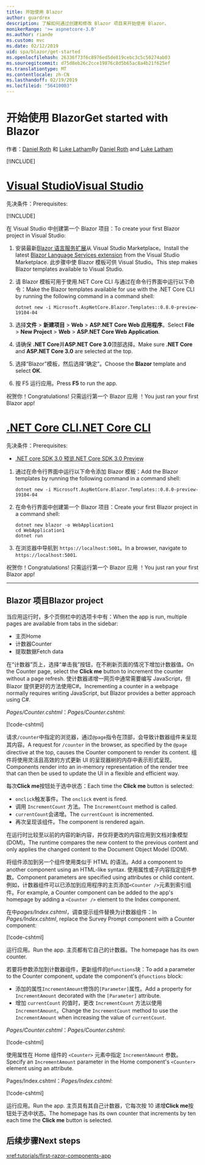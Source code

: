 ```yaml
---
title: 开始使用 Blazor
author: guardrex
description: 了解如何通过创建和修改 Blazor 项目来开始使用 Blazor。
monikerRange: '>= aspnetcore-3.0'
ms.author: riande
ms.custom: mvc
ms.date: 02/12/2019
uid: spa/blazor/get-started
ms.openlocfilehash: 26336f73f6c8976ed5de819cebc3c5c50274ab03
ms.sourcegitcommit: d75d8eb26c2cce19876c8d5b65ac8a4b21f625ef
ms.translationtype: MT
ms.contentlocale: zh-CN
ms.lasthandoff: 02/19/2019
ms.locfileid: "56410003"
---
```

# <a name="get-started-with-blazor"></a><span data-ttu-id="66d71-103">开始使用 Blazor</span><span class="sxs-lookup"><span data-stu-id="66d71-103">Get started with Blazor</span></span>

<span data-ttu-id="66d71-104">作者：[Daniel Roth](https://github.com/danroth27) 和 [Luke Latham](https://github.com/guardrex)</span><span class="sxs-lookup"><span data-stu-id="66d71-104">By [Daniel Roth](https://github.com/danroth27) and [Luke Latham](https://github.com/guardrex)</span></span>

[!INCLUDE[](~/includes/razor-components-preview-notice.md)]

# <a name="visual-studiotabvisual-studio"></a>[<span data-ttu-id="66d71-105">Visual Studio</span><span class="sxs-lookup"><span data-stu-id="66d71-105">Visual Studio</span></span>](#tab/visual-studio)

<span data-ttu-id="66d71-106">先决条件：</span><span class="sxs-lookup"><span data-stu-id="66d71-106">Prerequisites:</span></span>

[!INCLUDE[](~/includes/net-core-prereqs-vs-3.0.md)]

<span data-ttu-id="66d71-107">在 Visual Studio 中创建第一个 Blazor 项目：</span><span class="sxs-lookup"><span data-stu-id="66d71-107">To create your first Blazor project in Visual Studio:</span></span>

1. <span data-ttu-id="66d71-108">安装最新[Blazor 语言服务扩展](https://go.microsoft.com/fwlink/?linkid=870389)从 Visual Studio Marketplace。</span><span class="sxs-lookup"><span data-stu-id="66d71-108">Install the latest [Blazor Language Services extension](https://go.microsoft.com/fwlink/?linkid=870389) from the Visual Studio Marketplace.</span></span> <span data-ttu-id="66d71-109">此步骤中使 Blazor 模板可供 Visual Studio。</span><span class="sxs-lookup"><span data-stu-id="66d71-109">This step makes Blazor templates available to Visual Studio.</span></span>
1. <span data-ttu-id="66d71-110">请 Blazor 模板可用于使用.NET Core CLI 与通过在命令行界面中运行以下命令：</span><span class="sxs-lookup"><span data-stu-id="66d71-110">Make the Blazor templates available for use with the .NET Core CLI by running the following command in a command shell:</span></span>

   ```console
   dotnet new -i Microsoft.AspNetCore.Blazor.Templates::0.8.0-preview-19104-04
   ```

1. <span data-ttu-id="66d71-111">选择**文件** > **新建项目** > **Web** > **ASP.NET Core Web 应用程序**。</span><span class="sxs-lookup"><span data-stu-id="66d71-111">Select **File** > **New Project** > **Web** > **ASP.NET Core Web Application**.</span></span>
1. <span data-ttu-id="66d71-112">请确保 **.NET Core**并**ASP.NET Core 3.0**顶部选择。</span><span class="sxs-lookup"><span data-stu-id="66d71-112">Make sure **.NET Core** and **ASP.NET Core 3.0** are selected at the top.</span></span>
1. <span data-ttu-id="66d71-113">选择“Blazor”模板，然后选择“确定”。</span><span class="sxs-lookup"><span data-stu-id="66d71-113">Choose the **Blazor** template and select **OK**.</span></span>
1. <span data-ttu-id="66d71-114">按 F5  运行应用。</span><span class="sxs-lookup"><span data-stu-id="66d71-114">Press **F5** to run the app.</span></span>

<span data-ttu-id="66d71-115">祝贺你！</span><span class="sxs-lookup"><span data-stu-id="66d71-115">Congratulations!</span></span> <span data-ttu-id="66d71-116">只需运行第一个 Blazor 应用 ！</span><span class="sxs-lookup"><span data-stu-id="66d71-116">You just ran your first Blazor app!</span></span>

<!--

# [Visual Studio Code](#tab/visual-studio-code)

Prerequisites:

[!INCLUDE[](~/includes/net-core-prereqs-vsc-3.0.md)]

To create your first Blazor project in Visual Studio Code:

1. Execute the following command in a command shell:

   ```console
   dotnet new blazor -o WebApplication1
   ```

1. Open the *WebApplication1* folder in Visual Studio Code.

1. Visual Studio code offers to create assets to build and debug the app, which includes the *tasks.json* and *launch.json* files. Select **Yes** to add the assets.

1. Execute the app using the Visual Studio Code debugger.

1. In a browser, navigate to `https://localhost:5001`.

Congratulations! You just ran your first Blazor app!

# [Visual Studio for Mac](#tab/visual-studio-mac)

.NET Core 3.0 will be supported with Visual Studio for Mac version 8.0 or later. Visual Studio for Mac version 8.0 Preview isn't available at this time.

Use the [.NET Core CLI version of this topic](xref:razor-components/get-started?tabs=netcore-cli) on macOS.

[!INCLUDE[](~/includes/net-core-prereqs-mac-3.0.md)]

To create your first project Blazor project in Visual Studio for Mac:

1. Select **File** > **New Solution** or **New Project**.
1. In the sidebar, select **.NET Core** > **App**.
1. Select **Blazor** and select **Next**.
1. The **Target Framework** defaults to **.NET Core 3.0**. Select **Next**.
1. In the **Project Name** field, enter `WebApplication1`. Select **Create**.
1. Select **Run** > **Run Without Debugging** to run the app *without the debugger*. Running with the debugger isn't supported at this time.

Congratulations! You just ran your first Blazor app!
-->

# <a name="net-core-clitabnetcore-cli"></a>[<span data-ttu-id="66d71-117">.NET Core CLI</span><span class="sxs-lookup"><span data-stu-id="66d71-117">.NET Core CLI</span></span>](#tab/netcore-cli/)

<span data-ttu-id="66d71-118">先决条件：</span><span class="sxs-lookup"><span data-stu-id="66d71-118">Prerequisites:</span></span>

* [<span data-ttu-id="66d71-119">.NET core SDK 3.0 预览</span><span class="sxs-lookup"><span data-stu-id="66d71-119">.NET Core SDK 3.0 Preview</span></span>](https://dotnet.microsoft.com/download/dotnet-core/3.0)

1. <span data-ttu-id="66d71-120">通过在命令行界面中运行以下命令添加 Blazor 模板：</span><span class="sxs-lookup"><span data-stu-id="66d71-120">Add the Blazor templates by running the following command in a command shell:</span></span>

   ```console
   dotnet new -i Microsoft.AspNetCore.Blazor.Templates::0.8.0-preview-19104-04
   ```

1. <span data-ttu-id="66d71-121">在命令行界面中创建第一个 Blazor 项目：</span><span class="sxs-lookup"><span data-stu-id="66d71-121">Create your first Blazor project in a command shell:</span></span>

   ```console
   dotnet new blazor -o WebApplication1
   cd WebApplication1
   dotnet run
   ```

1. <span data-ttu-id="66d71-122">在浏览器中导航到 `https://localhost:5001`。</span><span class="sxs-lookup"><span data-stu-id="66d71-122">In a browser, navigate to `https://localhost:5001`.</span></span>

<span data-ttu-id="66d71-123">祝贺你！</span><span class="sxs-lookup"><span data-stu-id="66d71-123">Congratulations!</span></span> <span data-ttu-id="66d71-124">只需运行第一个 Blazor 应用 ！</span><span class="sxs-lookup"><span data-stu-id="66d71-124">You just ran your first Blazor app!</span></span>

---

## <a name="blazor-project"></a><span data-ttu-id="66d71-125">Blazor 项目</span><span class="sxs-lookup"><span data-stu-id="66d71-125">Blazor project</span></span>

<span data-ttu-id="66d71-126">当应用运行时，多个页侧栏中的选项卡中有：</span><span class="sxs-lookup"><span data-stu-id="66d71-126">When the app is run, multiple pages are available from tabs in the sidebar:</span></span>

* <span data-ttu-id="66d71-127">主页</span><span class="sxs-lookup"><span data-stu-id="66d71-127">Home</span></span>
* <span data-ttu-id="66d71-128">计数器</span><span class="sxs-lookup"><span data-stu-id="66d71-128">Counter</span></span>
* <span data-ttu-id="66d71-129">提取数据</span><span class="sxs-lookup"><span data-stu-id="66d71-129">Fetch data</span></span>

<span data-ttu-id="66d71-130">在“计数器”页上，选择“单击我”按钮，在不刷新页面的情况下增加计数器值。</span><span class="sxs-lookup"><span data-stu-id="66d71-130">On the Counter page, select the **Click me** button to increment the counter without a page refresh.</span></span> <span data-ttu-id="66d71-131">使计数器递增一网页中通常需要编写 JavaScript，但 Blazor 提供更好的方法使用C#。</span><span class="sxs-lookup"><span data-stu-id="66d71-131">Incrementing a counter in a webpage normally requires writing JavaScript, but Blazor provides a better approach using C#.</span></span>

<span data-ttu-id="66d71-132">*Pages/Counter.cshtml*：</span><span class="sxs-lookup"><span data-stu-id="66d71-132">*Pages/Counter.cshtml*:</span></span>

[!code-cshtml[](get-started/samples_snapshot/3.x/Counter1.cshtml)]

<span data-ttu-id="66d71-133">请求`/counter`中指定的浏览器，通过`@page`指令在顶部，会导致计数器组件来呈现其内容。</span><span class="sxs-lookup"><span data-stu-id="66d71-133">A request for `/counter` in the browser, as specified by the `@page` directive at the top, causes the Counter component to render its content.</span></span> <span data-ttu-id="66d71-134">组件将使用灵活且高效的方式更新 UI 的呈现器树的内存中表示形式呈现。</span><span class="sxs-lookup"><span data-stu-id="66d71-134">Components render into an in-memory representation of the render tree that can then be used to update the UI in a flexible and efficient way.</span></span>

<span data-ttu-id="66d71-135">每次**Click me**按钮处于选中状态：</span><span class="sxs-lookup"><span data-stu-id="66d71-135">Each time the **Click me** button is selected:</span></span>

* <span data-ttu-id="66d71-136">`onclick`触发事件。</span><span class="sxs-lookup"><span data-stu-id="66d71-136">The `onclick` event is fired.</span></span>
* <span data-ttu-id="66d71-137">调用 `IncrementCount` 方法。</span><span class="sxs-lookup"><span data-stu-id="66d71-137">The `IncrementCount` method is called.</span></span>
* <span data-ttu-id="66d71-138">`currentCount`会递增。</span><span class="sxs-lookup"><span data-stu-id="66d71-138">The `currentCount` is incremented.</span></span>
* <span data-ttu-id="66d71-139">再次呈现该组件。</span><span class="sxs-lookup"><span data-stu-id="66d71-139">The component is rendered again.</span></span>

<span data-ttu-id="66d71-140">在运行时比较至以前的内容的新内容，并仅将更改的内容应用到文档对象模型 (DOM)。</span><span class="sxs-lookup"><span data-stu-id="66d71-140">The runtime compares the new content to the previous content and only applies the changed content to the Document Object Model (DOM).</span></span>

<span data-ttu-id="66d71-141">将组件添加到另一个组件使用类似于 HTML 的语法。</span><span class="sxs-lookup"><span data-stu-id="66d71-141">Add a component to another component using an HTML-like syntax.</span></span> <span data-ttu-id="66d71-142">使用属性或子内容指定组件参数。</span><span class="sxs-lookup"><span data-stu-id="66d71-142">Component parameters are specified using attributes or child content.</span></span> <span data-ttu-id="66d71-143">例如，计数器组件可以已添加到应用程序的主页添加`<Counter />`元素到索引组件。</span><span class="sxs-lookup"><span data-stu-id="66d71-143">For example, a Counter component can be added to the app's homepage by adding a `<Counter />` element to the Index component.</span></span>

<span data-ttu-id="66d71-144">在中*pages/Index.cshtml*，调查提示组件替换为计数器组件：</span><span class="sxs-lookup"><span data-stu-id="66d71-144">In *Pages/Index.cshtml*, replace the Survey Prompt component with a Counter component:</span></span>

[!code-cshtml[](get-started/samples_snapshot/3.x/Index1.cshtml?highlight=7)]

<span data-ttu-id="66d71-145">运行应用。</span><span class="sxs-lookup"><span data-stu-id="66d71-145">Run the app.</span></span> <span data-ttu-id="66d71-146">主页都有它自己的计数器。</span><span class="sxs-lookup"><span data-stu-id="66d71-146">The homepage has its own counter.</span></span>

<span data-ttu-id="66d71-147">若要将参数添加到计数器组件，更新组件的`@functions`块：</span><span class="sxs-lookup"><span data-stu-id="66d71-147">To add a parameter to the Counter component, update the component's `@functions` block:</span></span>

* <span data-ttu-id="66d71-148">添加的属性`IncrementAmount`修饰的`[Parameter]`属性。</span><span class="sxs-lookup"><span data-stu-id="66d71-148">Add a property for `IncrementAmount` decorated with the `[Parameter]` attribute.</span></span>
* <span data-ttu-id="66d71-149">增加 `currentCount` 的值时，更改 `IncrementCount` 方法以使用 `IncrementAmount`。</span><span class="sxs-lookup"><span data-stu-id="66d71-149">Change the `IncrementCount` method to use the `IncrementAmount` when increasing the value of `currentCount`.</span></span>

<span data-ttu-id="66d71-150">*Pages/Counter.cshtml*：</span><span class="sxs-lookup"><span data-stu-id="66d71-150">*Pages/Counter.cshtml*:</span></span>

[!code-cshtml[](get-started/samples_snapshot/3.x/Counter2.cshtml?highlight=4,8)]

<span data-ttu-id="66d71-151">使用属性在 Home 组件的 `<Counter>` 元素中指定 `IncrementAmount` 参数。</span><span class="sxs-lookup"><span data-stu-id="66d71-151">Specify an `IncrementAmount` parameter in the Home component's `<Counter>` element using an attribute.</span></span>

<span data-ttu-id="66d71-152">Pages/Index.cshtml：</span><span class="sxs-lookup"><span data-stu-id="66d71-152">*Pages/Index.cshtml*:</span></span>

[!code-cshtml[](get-started/samples_snapshot/3.x/Index2.cshtml)]

<span data-ttu-id="66d71-153">运行应用。</span><span class="sxs-lookup"><span data-stu-id="66d71-153">Run the app.</span></span> <span data-ttu-id="66d71-154">主页具有其自己计数器，它每次按 10 递增**Click me**按钮处于选中状态。</span><span class="sxs-lookup"><span data-stu-id="66d71-154">The homepage has its own counter that increments by ten each time the **Click me** button is selected.</span></span>

## <a name="next-steps"></a><span data-ttu-id="66d71-155">后续步骤</span><span class="sxs-lookup"><span data-stu-id="66d71-155">Next steps</span></span>

<xref:tutorials/first-razor-components-app>
